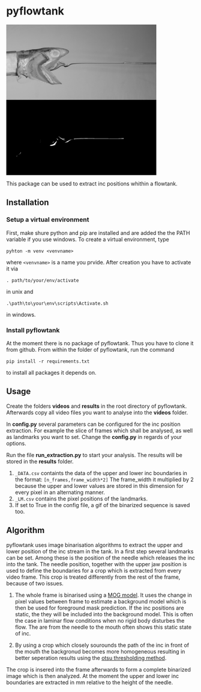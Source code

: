 # pyflowtank 

<img src="logo2.gif" align="center" width="400" height="200" />
<img src="logo.gif" align="center" width="400" height="200" />




This package can be used to extract inc positions whithin a flowtank. 

## Installation
### Setup a virtual environment
First, make shure python and pip are installed and are added the the PATH variable if you use windows.
To create a virtual environment, type

```
pyhton -m venv <venvname>
```

where ```<venvname>``` is a name you prvide.
After creation you have to activate it via

```
. path/to/your/env/activate 
```
in unix and 
```
.\path\to\your\env\scripts\Activate.sh 
```
in windows.

### Install pyflowtank
At the moment there is no package of pyflowtank. Thus you have to clone it from github.
From within the folder of pyflowtank, run the command

```
pip install -r requirements.txt
```
to install all packages it depends on.

## Usage
Create the folders **videos** and **results** in the root directory of pyflowtank.
Afterwards copy all video files you want to analyse into the **videos** folder.

In **config.py** several parameters can be configured for the inc position extraction.
For example the slice of frames which shall be analysed, as well as landmarks you want to set.
Change the **config.py** in regards of your options. 

Run the file **run_extraction.py** to start your analysis. The results will be stored in the **results** folder.

1. ```_DATA.csv``` containts the data of the upper and lower inc boundaries in the format: ```[n_frames,frame_width*2]``` The frame_width it multiplied by 2 because the upper and lower values are stored in this dimension for every pixel in an alternating manner.
2. ```_LM.csv``` contains the pixel positions of the landmarks.
3. If set to True in the config file, a gif of the binarized sequence is saved too.


## Algorithm
pyflowtank uses image binarisation algorithms to extract the upper and lower position of the inc stream in the tank. 
In a first step several landmarks can be set.
Among these is the position of the needle which releases the inc into the tank.
The needle position, together with the upper jaw position is used to define the boundaries for a crop which is extracted from every video frame. 
This crop is treated differently from the rest of the frame, because of two issues.

1. The whole frame is binarised using a [MOG model](http://www.ai.mit.edu/projects/vsam/Publications/stauffer_cvpr98_track.pdf). It uses the change in pixel values between frame to estimate a background model which is then be used for foreground mask prediction. If the inc positions are static, the they will be included into the background model. This is often the case in laminar flow conditions when no rigid body disturbes the flow. The are from the needle to the mouth often shows this static state of inc.

2. By using a crop which closely sourounds the path of the inc in front of the mouth the backgronud becomes more homogeneous resulting in better seperation results using the [otsu thresholding method](https://ieeexplore.ieee.org/document/6313443).

The crop is insered into the frame afterwards to form a complete binarized image which is then analyzed. 
At the moment the upper and lower inc boundaries are extracted in mm relative to the height of the needle. 
